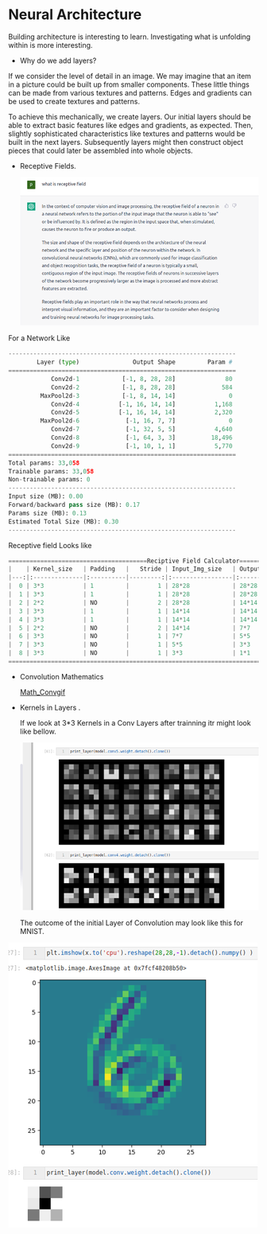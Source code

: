 # Neural Architecture

 Building architecture is interesting to learn. Investigating what is unfolding within is more interesting.

- Why do we add layers?

If we consider the level of detail in an image. We may imagine that an item in a picture could be built up from smaller components. These little things can be made from various textures and patterns. Edges and gradients can be used to create textures and patterns.

To achieve this mechanically, we create layers. Our initial layers should be able to extract basic features like edges and gradients, as expected. Then, slightly sophisticated characteristics like textures and patterns would be built in the next layers. Subsequently layers might then construct object pieces that could later be assembled into whole objects. 


- Receptive Fields.

  ![Response form CharGPT ](https://github.com/Code-Trees/Extensive_CV/blob/main/Neural%20Architecture/images/Screenshot%20from%202022-12-16%2023-01-56.png)

For a Network Like 

```python
----------------------------------------------------------------
        Layer (type)               Output Shape         Param #
================================================================
            Conv2d-1            [-1, 8, 28, 28]              80
            Conv2d-2            [-1, 8, 28, 28]             584
         MaxPool2d-3            [-1, 8, 14, 14]               0
            Conv2d-4           [-1, 16, 14, 14]           1,168
            Conv2d-5           [-1, 16, 14, 14]           2,320
         MaxPool2d-6             [-1, 16, 7, 7]               0
            Conv2d-7             [-1, 32, 5, 5]           4,640
            Conv2d-8             [-1, 64, 3, 3]          18,496
            Conv2d-9             [-1, 10, 1, 1]           5,770
================================================================
Total params: 33,058
Trainable params: 33,058
Non-trainable params: 0
----------------------------------------------------------------
Input size (MB): 0.00
Forward/backward pass size (MB): 0.17
Params size (MB): 0.13
Estimated Total Size (MB): 0.30
----------------------------------------------------------------
```

Receptive field Looks like 

```python
=======================================Reciptive Field Calculator========================================
|    | Kernel_size   | Padding   |   Stride | Input_Img_size   | Output_Img_size   | Receptive_field   |
|---:|:--------------|:----------|---------:|:-----------------|:------------------|:------------------|
|  0 | 3*3           | 1         |        1 | 28*28            | 28*28             | 3*3               |
|  1 | 3*3           | 1         |        1 | 28*28            | 28*28             | 5*5               |
|  2 | 2*2           | NO        |        2 | 28*28            | 14*14             | 6*6               |
|  3 | 3*3           | 1         |        1 | 14*14            | 14*14             | 10*10             |
|  4 | 3*3           | 1         |        1 | 14*14            | 14*14             | 14*14             |
|  5 | 2*2           | NO        |        2 | 14*14            | 7*7               | 16*16             |
|  6 | 3*3           | NO        |        1 | 7*7              | 5*5               | 24*24             |
|  7 | 3*3           | NO        |        1 | 5*5              | 3*3               | 32*32             |
|  8 | 3*3           | NO        |        1 | 3*3              | 1*1               | 40*40             |
=========================================================================================================
```


- Convolution Mathematics

   [Math_Convgif](images/Math_Convgif) 

  

- Kernels in Layers . 

  If we look at 3*3 Kernels in a Conv Layers after trainning itr might look like bellow.

  

  ![kernel.png](https://github.com/Code-Trees/Extensive_CV/blob/main/Neural%20Architecture/images/kernel.png)

  

  The outcome of the initial Layer of Convolution may look like this for MNIST.

![after_conv](https://github.com/Code-Trees/Extensive_CV/blob/main/Neural%20Architecture/images/after_conv.png)

